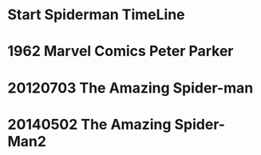 # Start Spiderman TimeLine

# 1962 Marvel Comics Peter Parker

# 20120703 The Amazing Spider-man

# 20140502 The Amazing Spider-Man2 